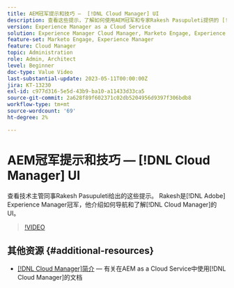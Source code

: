 ```yaml
---
title: AEM冠军提示和技巧 —  [!DNL Cloud Manager] UI
description: 查看这些提示，了解如何使用AEM冠军和专家Rakesh Pasupuleti提供的 [!DNL Cloud Manager]的UI。
version: Experience Manager as a Cloud Service
solution: Experience Manager Cloud Manager, Marketo Engage, Experience Manager
feature-set: Marketo Engage, Experience Manager
feature: Cloud Manager
topic: Administration
role: Admin, Architect
level: Beginner
doc-type: Value Video
last-substantial-update: 2023-05-11T00:00:00Z
jira: KT-13230
exl-id: c977d316-5e5d-43b9-ba10-a11433d33ca5
source-git-commit: 2a628f89f602371c02db5204956d9397f306bdb8
workflow-type: tm+mt
source-wordcount: '69'
ht-degree: 2%

---
```


# AEM冠军提示和技巧 — [!DNL Cloud Manager] UI

查看技术主管同事Rakesh Pasupuleti给出的这些提示。 Rakesh是[!DNL Adobe] Experience Manager冠军，他介绍如何导航和了解[!DNL Cloud Manager]的UI。

>[!VIDEO](https://video.tv.adobe.com/v/3419298?quality=12&learn=on)

## 其他资源 {#additional-resources}

* [ [!DNL Cloud Manager]简介](https://experienceleague.adobe.com/docs/experience-manager-cloud-service/content/onboarding/concepts/cloud-manager-introduction.html) — 有关在AEM as a Cloud Service中使用[!DNL Cloud Manager]的文档
